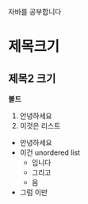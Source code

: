 자바를 공부합니다


# 제목크기
## 제목2 크기

__볼드__

1. 안녕하세요
2. 이것은 리스트

- 안녕하세요
- 이건 unordered list
  - 입니다
  - 그리고
  - 음
- 그럼 이만